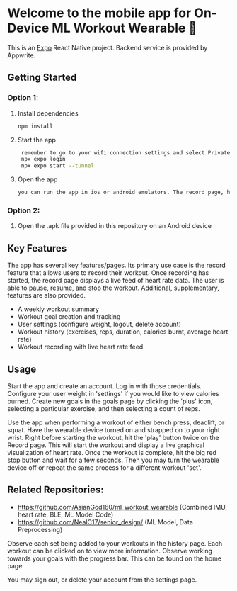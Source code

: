 # Welcome to the mobile app for On-Device ML Workout Wearable 👋

This is an [Expo](https://expo.dev) React Native project. Backend service is provided by Appwrite. 

## Getting Started
### Option 1:
1. Install dependencies
   ```bash
   npm install
   ```
2. Start the app
   ```bash
    remember to go to your wifi connection settings and select Private connection (to allow access to other connections)
    npx expo login
    npx expo start --tunnel
   ```
3. Open the app
   ```bash
   you can run the app in ios or android emulators. The record page, however, requires a physical android device as it uses bluetooth.
   ```
### Option 2:
1. Open the .apk file provided in this repository on an Android device

## Key Features
The app has several key features/pages. Its primary use case is the record feature that allows users to record their workout. Once recording has started, the record page displays a live feed of heart rate data. The user is able to pause, resume, and stop the workout. Additional, supplementary, features are also provided.
   - A weekly workout summary
   - Workout goal creation and tracking
   - User settings (configure weight, logout, delete account)
   - Workout history (exercises, reps, duration, calories burnt, average heart rate)
   - Workout recording with live heart rate feed

## Usage
Start the app and create an account. Log in with those credentials. Configure your user weight in 'settings' if you would like to view calories burned. Create new goals in the goals page by clicking the 'plus' icon, selecting a particular exercise, and then selecting a count of reps.

Use the app when performing a workout of either bench press, deadlift, or squat. Have the wearable device turned on and strapped on to your right wrist. Right before starting the workout, hit the 'play' button twice on the Record page. This will start the workout and display a live graphical visualization of heart rate. Once the workout is complete, hit the big red stop button and wait for a few seconds. Then you may turn the wearable device off or repeat the same process for a different workout 'set'.


## Related Repositories:
   - https://github.com/AsianGod160/ml_workout_wearable (Combined IMU, heart rate, BLE, ML Model Code)
   - https://github.com/NealC17/senior_design/ (ML Model, Data Preprocessing)

Observe each set being added to your workouts in the history page. Each workout can be clicked on to view more information. Observe working towards your goals with the progress bar. This can be found on the home page.

You may sign out, or delete your account from the settings page.
